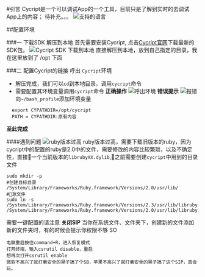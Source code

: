 #引言
Cycript是一个可以调试App的一个工具，目前只是了解到实时的去调试App上的内容； 待补充。。。
![支持的语言](https://upload-images.jianshu.io/upload_images/7980283-81f0fdd544cc7058.png?imageMogr2/auto-orient/strip%7CimageView2/2/w/1240)

##配置环境

###一 下载SDK 解压到本地
首先需要安装Cycript, 点击[Cycript官网](http://www.cycript.org/)下载最新的SDK包。
![Cycript SDK 下载到本地](https://upload-images.jianshu.io/upload_images/7980283-02d1e52bcb6d5bd8.png?imageMogr2/auto-orient/strip%7CimageView2/2/w/1240)
直接解压到本地，放到自己指定的目录，我在这里放到了 /opt 下面

###二 配置Cycript的链接
呼出 `Cycript`环境
- 解压完成，我们可以`cd`到本地目录，调用`cycript`命令
- 需要配置其环境变量调用`cycript`命令
**正确操作**
![呼出环境](https://upload-images.jianshu.io/upload_images/7980283-46526ba611bb3052.png?imageMogr2/auto-orient/strip%7CimageView2/2/w/1240)
**错误提示**
![报错](https://upload-images.jianshu.io/upload_images/7980283-fa94804072925f3d.png?imageMogr2/auto-orient/strip%7CimageView2/2/w/1240)
向`~/bash_profile`添加环境变量
```
  export CYPATHDIR=/opt/cycript
  PATH = CYPATHDIR:原有内容
```
**至此完成**

####遇到问题
![ruby版本过高](https://upload-images.jianshu.io/upload_images/7980283-ae24d61bfbdc2ac2.png?imageMogr2/auto-orient/strip%7CimageView2/2/w/1240)
ruby版本过高，需要下载旧版本的ruby，因为cycript中的配置的ruby是2.0中的文件，需要修改的内容比较繁琐，以及不确定性，直接🔗一个当前版本的`librubyXX.dylib`,🔗之前需要创建`cycript`中用到的目录文件
```
sudo mkdir -p 
#创建目标目录
/System/Library/Frameworks/Ruby.framework/Versions/2.0/usr/lib/
#🔗源文件
sudo ln -s /System/Library/Frameworks/Ruby.framework/Versions/2.3/usr/lib/libruby.2.3.0.dylib /System/Library/Frameworks/Ruby.framework/Versions/2.0/usr/lib/libruby.2.0.0.dylib
```
需要一键配置的请注意
**关闭SIP**
当你在系统文件、文件夹下，创建新的文件添加新的文件夹时，有的时候会提示你权限不够 SO
```
电脑重启按住command+R，进入恢复模式
打开终端，输入csrutil disable，重启
想再次打开csrutil enable
微软不高兴了就打着安全的晃子搞了个SB，苹果不高兴了就打着安全的晃子搞了这个SIP，真会玩。
```


